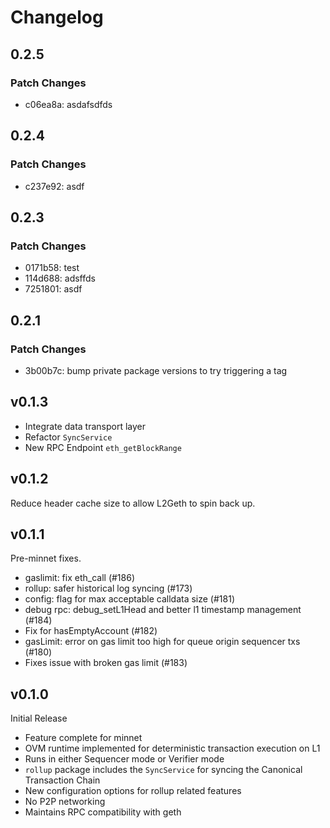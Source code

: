 # Changelog

## 0.2.5

### Patch Changes

- c06ea8a: asdafsdfds

## 0.2.4

### Patch Changes

- c237e92: asdf

## 0.2.3

### Patch Changes

- 0171b58: test
- 114d688: adsffds
- 7251801: asdf

## 0.2.1

### Patch Changes

- 3b00b7c: bump private package versions to try triggering a tag

## v0.1.3

- Integrate data transport layer
- Refactor `SyncService`
- New RPC Endpoint `eth_getBlockRange`

## v0.1.2

Reduce header cache size to allow L2Geth to spin back up.

## v0.1.1

Pre-minnet fixes.

- gaslimit: fix eth_call (#186)
- rollup: safer historical log syncing (#173)
- config: flag for max acceptable calldata size (#181)
- debug rpc: debug_setL1Head and better l1 timestamp management (#184)
- Fix for hasEmptyAccount (#182)
- gasLimit: error on gas limit too high for queue origin sequencer txs (#180)
- Fixes issue with broken gas limit (#183)

## v0.1.0

Initial Release

- Feature complete for minnet
- OVM runtime implemented for deterministic transaction execution on L1
- Runs in either Sequencer mode or Verifier mode
- `rollup` package includes the `SyncService` for syncing the Canonical
  Transaction Chain
- New configuration options for rollup related features
- No P2P networking
- Maintains RPC compatibility with geth
